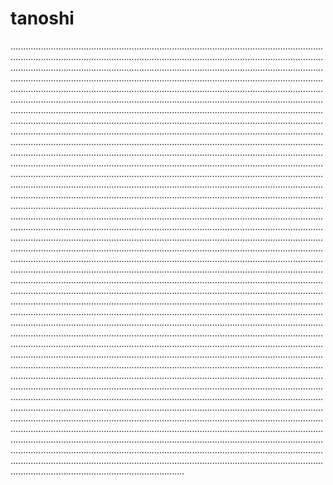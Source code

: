 # tanoshi

.....................................................................................................................................................................................................................................................................................................................................................................................................................................................................................................................................................................................................................................................................................................................................................................................................................................................................................................................................................................................................................................................................................................................................................................................................................................................................................................................................................................................................................................................................................................................................................................................................................................................................................................................................................................................................................................................................................................................................................................................................................................................................................................................................................................................................................................................................................................................................................................................................................................................................................................................................................................................................................................................................................................................................................................................................................................................................................................................................................................................................................................................................................................................................................................................................................................................................................................................................................................................................................................................................................................................................................................................................................................................................................................................................................................................................................................................................................................................................................................................................................................................................................................................................................................................................................................................................................................................................................................................................................................................................................................................................................................................................................................................................................................................................................................................................................................................................................................................................................................................................................................................................................................................................................................................................................................